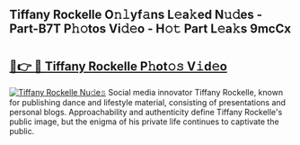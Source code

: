 ## Tiffany Rockelle O𝚗𝚕yf𝚊ns L𝚎a𝚔ed N𝚞𝚍es - Part-B7T P𝚑𝚘tos Vi𝚍𝚎o - H𝚘𝚝 Part L𝚎a𝚔s 9mcCx

# <h2><a href="http://kfeb8r8.oniu.top/?m=Tiffany+Rockelle">🔗👉 🔴 Tiffany Rockelle P𝚑ot𝚘𝚜 V𝚒d𝚎o</a></h2>

[![Tiffany Rockelle Nu𝚍e𝚜](https://i.imgur.com/0qMVB7G.gif)](http://kfeb8r8.oniu.top/?m=Tiffany+Rockelle)
Social media innovator Tiffany Rockelle, known for publishing dance and lifestyle material, consisting of presentations and personal blogs. Approachability and authenticity define Tiffany Rockelle's public image, but the enigma of his private life continues to captivate the public.  
